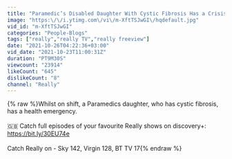 ```yaml
---
title: "Paramedic’s Disabled Daughter With Cystic Fibrosis Has a Crisis Whilst On Shift | Emergency"
image: "https:\/\/i.ytimg.com\/vi\/m-XftTSJwGI\/hqdefault.jpg"
vid_id: "m-XftTSJwGI"
categories: "People-Blogs"
tags: ["really","really TV","really freeview"]
date: "2021-10-26T04:22:36+03:00"
vid_date: "2021-10-23T11:00:31Z"
duration: "PT9M30S"
viewcount: "23914"
likeCount: "645"
dislikeCount: "8"
channel: "Really"
---
```

{% raw %}Whilst on shift, a Paramedics daughter, who has cystic fibrosis, has a health emergency.<br /><br />🇬🇧 Catch full episodes of your favourite Really shows on discovery+: <a rel="nofollow" target="blank" href="https://bit.ly/30EU74e">https://bit.ly/30EU74e</a><br /><br />Catch Really on - Sky 142, Virgin 128, BT TV 17{% endraw %}
